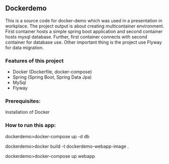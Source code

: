 ## **Dockerdemo**
This is a source code for docker-demo which was used in a presentation in workplace. The project output is about creating multicontainer environment. First container hosts a simple spring boot application and second container hosts mysql database. Further, first container connects with second container for database use. Other important thing is the project use Flyway for data migration.

### Features of this project
- Docker (Dockerfile, docker-compose)
- Spring (Spring Boot, Spring Data Jpa)
- MySql
- Flyway

### Prerequisites:
Installation of Docker

### How to run this app:
dockerdemo>docker-compose up -d db

dockerdemo>docker build -t dockerdemo-webapp-image .

dockerdemo>docker-compose up webapp
